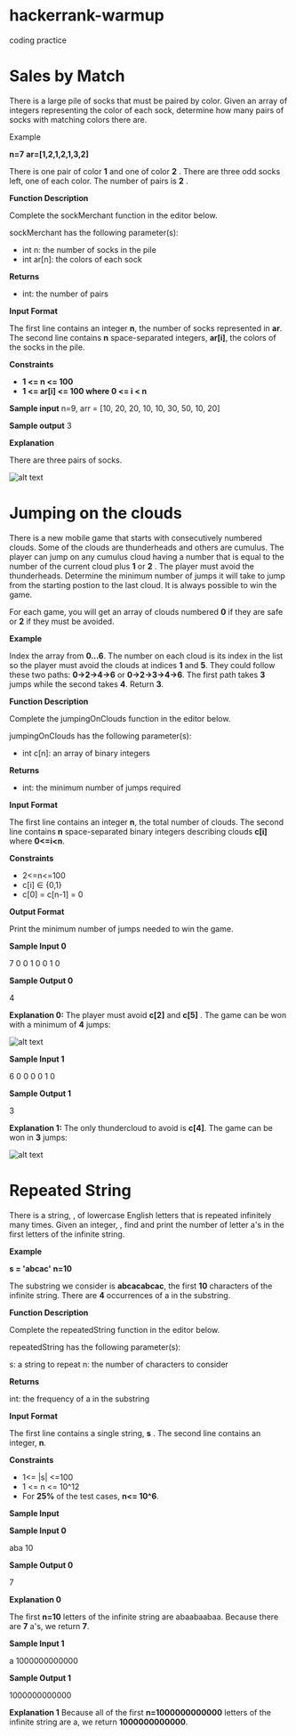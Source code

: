 # hackerrank-warmup
coding practice

# Sales by Match
There is a large pile of socks that must be paired by color. Given an array of integers representing the color of each sock, determine how many pairs of socks with matching colors there are.

Example

**n=7**
**ar=[1,2,1,2,1,3,2]**

There is one pair of color **1**  and one of color **2** . There are three odd socks left, one of each color. The number of pairs is **2** .

**Function Description**

Complete the sockMerchant function in the editor below.

sockMerchant has the following parameter(s):

* int n: the number of socks in the pile
* int ar[n]: the colors of each sock

**Returns**

* int: the number of pairs

**Input Format**

The first line contains an integer **n**, the number of socks represented in **ar**.
The second line contains  **n** space-separated integers, **ar[i]**, the colors of the socks in the pile.

**Constraints**

* **1 <= n <= 100**
* **1 <= ar[i] <= 100 where 0 <= i < n**

**Sample input**
n=9, arr = [10, 20, 20, 10, 10, 30, 50, 10, 20]

**Sample output**
3

**Explanation**

There are three pairs of socks.

![alt text](https://s3.amazonaws.com/hr-challenge-images/25168/1474122392-c7b9097430-sock.png) 

# Jumping on the clouds

There is a new mobile game that starts with consecutively numbered clouds. Some of the clouds are thunderheads and others are cumulus. The player can jump on any cumulus cloud having a number that is equal to the number of the current cloud plus **1** or **2** . The player must avoid the thunderheads. Determine the minimum number of jumps it will take to jump from the starting postion to the last cloud. It is always possible to win the game.

For each game, you will get an array of clouds numbered **0** if they are safe or **2** if they must be avoided.

**Example**

Index the array from **0...6**. The number on each cloud is its index in the list so the player must avoid the clouds at indices **1** and **5**. They could follow these two paths: **0->2->4->6** or **0->2->3->4->6**. The first path takes **3** jumps while the second takes **4**. Return **3**.

**Function Description**

Complete the jumpingOnClouds function in the editor below.

jumpingOnClouds has the following parameter(s):

* int c[n]: an array of binary integers

**Returns**

* int: the minimum number of jumps required

**Input Format**

The first line contains an integer **n**, the total number of clouds. The second line contains **n** space-separated binary integers describing clouds **c[i]** where **0<=i<n**.

**Constraints**

* 2<=n<=100
* c[i] ∈ {0,1}
* c[0] = c[n-1] = 0

**Output Format**

Print the minimum number of jumps needed to win the game.

**Sample Input 0**

7
0 0 1 0 0 1 0

**Sample Output 0**

4

**Explanation 0:**
The player must avoid **c[2]** and **c[5]** . The game can be won with a minimum of **4** jumps:

![alt text](https://s3.amazonaws.com/hr-challenge-images/20832/1461134731-c258160d15-jump2.png)  

**Sample Input 1**

6
0 0 0 0 1 0

**Sample Output 1**

3

**Explanation 1:**
The only thundercloud to avoid is **c[4]**. The game can be won in **3** jumps:

![alt text](https://s3.amazonaws.com/hr-challenge-images/20832/1461136358-764298d363-jump5.png) 

# Repeated String

There is a string, , of lowercase English letters that is repeated infinitely many times. Given an integer, , find and print the number of letter a's in the first  letters of the infinite string.

**Example**

**s = 'abcac'**
**n=10**

The substring we consider is **abcacabcac**, the first **10** characters of the infinite string. There are  **4** occurrences of a in the substring.

**Function Description**

Complete the repeatedString function in the editor below.

repeatedString has the following parameter(s):

s: a string to repeat
n: the number of characters to consider

**Returns**

int: the frequency of a in the substring

**Input Format**

The first line contains a single string, **s** .
The second line contains an integer, **n**.

**Constraints**

* 1<= |s| <=100
* 1 <= n <= 10^12
* For **25%** of the test cases, **n<= 10^6**.

**Sample Input**

**Sample Input 0**

aba
10

**Sample Output 0**

7

**Explanation 0**

The first **n=10**  letters of the infinite string are abaabaabaa. Because there are **7** a's, we return **7**.

**Sample Input 1**

a
1000000000000

**Sample Output 1**

1000000000000

**Explanation 1**
Because all of the first **n=1000000000000** letters of the infinite string are a, we return **1000000000000**.